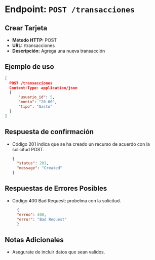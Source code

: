 # Endpoint: `POST /transacciones`
## Crear Tarjeta 

- **Método HTTP:** POST
- **URL:** /transacciones
- **Descripción:** Agrega una nueva transacción
  
## Ejemplo de uso
  ```json
  [
    POST /transacciones
    Content-Type: application/json
    {
        "usuario_id": 5,
        "monto": "20.00",
        "tipo": "Gasto"
    }
  ]
```

## Respuesta de confirmación
- Código 201 indica que se ha creado un recurso de acuerdo con la solicitud POST.

  ```json
  {
    "status": 201,
    "message": "Created"
  }
  ```

## Respuestas de Errores Posibles
- Código 400 Bad Request: probelma con la solicitud.

  ```json
    {
    "errno": 400,
    "error": "Bad Request"
    }
  ```

## Notas Adicionales
- Asegurate de incluir datos que sean validos.